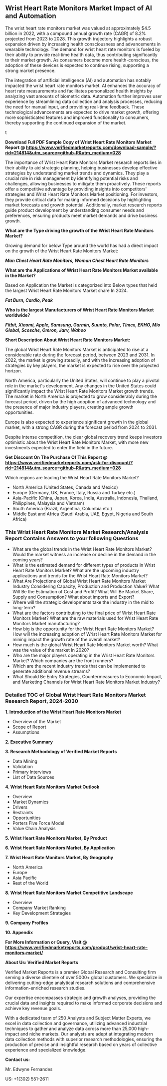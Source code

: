 <h2>Wrist Heart Rate Monitors Market Impact of AI and Automation</h2><p>The wrist heart rate monitors market was valued at approximately $4.5 billion in 2022, with a compound annual growth rate (CAGR) of 8.2% projected from 2023 to 2028. This growth trajectory highlights a robust expansion driven by increasing health consciousness and advancements in wearable technology. The demand for wrist heart rate monitors is fueled by their ability to provide real-time health data, thus contributing significantly to their market growth. As consumers become more health-conscious, the adoption of these devices is expected to continue rising, supporting a strong market presence.</p><p>The integration of artificial intelligence (AI) and automation has notably impacted the wrist heart rate monitors market. AI enhances the accuracy of heart rate measurements and facilitates personalized health insights by analyzing vast amounts of biometric data. Automation further improves user experience by streamlining data collection and analysis processes, reducing the need for manual input, and providing real-time feedback. These technological advancements are expected to drive market growth, offering more sophisticated features and improved functionality to consumers, thereby supporting the continued expansion of the market.</p>t</p><p id="" class=""><strong>Download Full PDF Sample Copy of Wrist Heart Rate Monitors Market Report @ <a href="https://www.verifiedmarketreports.com/download-sample/?rid=214814&utm_source=github-R&utm_medium=028" target="_blank">https://www.verifiedmarketreports.com/download-sample/?rid=214814&utm_source=github-R&utm_medium=028</a></strong></p><p>The importance of&nbsp;Wrist Heart Rate Monitors Market research reports lies in their ability to aid strategic planning, helping businesses develop effective strategies by understanding market trends and dynamics. They play a crucial role in risk management by identifying potential risks and challenges, allowing businesses to mitigate them proactively. These reports offer a competitive advantage by providing insights into competitors' strategies and Wrist Heart Rate Monitors Market positioning. For investors, they provide critical data for making informed decisions by highlighting market forecasts and growth potential. Additionally, market research reports guide product development by understanding consumer needs and preferences, ensuring products meet market demands and drive business growth.</p><p><strong>What are the&nbsp;Type driving the growth of the Wrist Heart Rate Monitors Market?</strong></p><p id="" class="">Growing demand for below Type around the world has had a direct impact on the growth of the Wrist Heart Rate Monitors Market:</p><em><strong>Man Chest Heart Rate Monitors, Woman Chest Heart Rate Monitors</strong></em></p><strong>What are the&nbsp;Applications&nbsp;of Wrist Heart Rate Monitors Market available in the Market?</strong></p><p id="" class="">Based on Application the Market is categorized into Below types that held the largest Wrist Heart Rate Monitors Market share In 2024.</p><em><strong>Fat Burn, Cardio, Peak</strong></em></p><strong>Who is the largest Manufacturers of Wrist Heart Rate Monitors Market worldwide?</strong></p><p><em><strong>Fitbit, Xiaomi, Apple, Samsung, Garmin, Suunto, Polar, Timex, EKHO, Mio Global, Scosche, Omron, Jarv, Wahoo</strong></em></p><p id="" class=""><strong>Short Description About Wrist Heart Rate Monitors Market:</strong></p><p>The global Wrist Heart Rate Monitors Market is anticipated to rise at a considerable rate during the forecast period, between 2023 and 2031. In 2022, the market is growing steadily, and with the increasing adoption of strategies by key players, the market is expected to rise over the projected horizon.</p><p>North America, particularly the United States, will continue to play a pivotal role in the market's development. Any changes in the United States could significantly impact the Wrist Heart Rate Monitors Market growth trends. The market in North America is projected to grow considerably during the forecast period, driven by the high adoption of advanced technology and the presence of major industry players, creating ample growth opportunities.</p><p>Europe is also expected to experience significant growth in the global market, with a strong CAGR during the forecast period from 2024 to 2031.</p><p>Despite intense competition, the clear global recovery trend keeps investors optimistic about the Wrist Heart Rate Monitors Market, with more new investments expected to enter the field in the future.</p><p id="" class=""><strong>Get Discount On The Purchase Of This Report @ <a href="https://www.verifiedmarketreports.com/ask-for-discount/?rid=214814&utm_source=github-R&utm_medium=028" target="_blank">https://www.verifiedmarketreports.com/ask-for-discount/?rid=214814&utm_source=github-R&utm_medium=028</a></strong></p>Which regions are leading the Wrist Heart Rate Monitors Market?</p><ul><li>North America (United States, Canada and Mexico)</li><li>Europe (Germany, UK, France, Italy, Russia and Turkey etc.)</li><li>Asia-Pacific (China, Japan, Korea, India, Australia, Indonesia, Thailand, Philippines, Malaysia and Vietnam)</li><li>South America (Brazil, Argentina, Columbia etc.)</li><li>Middle East and Africa (Saudi Arabia, UAE, Egypt, Nigeria and South Africa)</li></ul><h3 id="" class="">This Wrist Heart Rate Monitors Market Research/Analysis Report Contains Answers to your following Questions</h3><ul><li>What are the global trends in the Wrist Heart Rate Monitors Market? Would the market witness an increase or decline in the demand in the coming years?</li><li>What is the estimated demand for different types of products in Wrist Heart Rate Monitors Market? What are the upcoming industry applications and trends for the Wrist Heart Rate Monitors Market?</li><li>What Are Projections of Global Wrist Heart Rate Monitors Market Industry Considering Capacity, Production and Production Value? What Will Be the Estimation of Cost and Profit? What Will Be Market Share, Supply and Consumption? What about imports and Export?</li><li>Where will the strategic developments take the industry in the mid to long-term?</li><li>What are the factors contributing to the final price of Wrist Heart Rate Monitors Market? What are the raw materials used for Wrist Heart Rate Monitors Market manufacturing?</li><li>How big is the opportunity for the Wrist Heart Rate Monitors Market? How will the increasing adoption of Wrist Heart Rate Monitors Market for mining impact the growth rate of the overall market?</li><li>How much is the global Wrist Heart Rate Monitors Market worth? What was the value of the market In 2020?</li><li>Who are the major players operating in the Wrist Heart Rate Monitors Market? Which companies are the front runners?</li><li>Which are the recent industry trends that can be implemented to generate additional revenue streams?</li><li>What Should Be Entry Strategies, Countermeasures to Economic Impact, and Marketing Channels for Wrist Heart Rate Monitors Market Industry?</li></ul><h3 id="" class="">Detailed TOC of Global Wrist Heart Rate Monitors Market Research Report, 2024-2030</h3><p id="" class=""><strong>1. Introduction of the Wrist Heart Rate Monitors Market</strong></p><ul><li>Overview of the Market</li><li>Scope of Report</li><li>Assumptions</li></ul><p id="" class=""><strong>2. Executive Summary</strong></p><p id="" class=""><strong>3. Research Methodology of Verified Market Reports</strong></p><ul><li>Data Mining</li><li>Validation</li><li>Primary Interviews</li><li>List of Data Sources</li></ul><p id="" class=""><strong>4. Wrist Heart Rate Monitors Market Outlook</strong></p><ul><li>Overview</li><li>Market Dynamics</li><li>Drivers</li><li>Restraints</li><li>Opportunities</li><li>Porters Five Force Model</li><li>Value Chain Analysis</li></ul><p id="" class=""><strong>5. Wrist Heart Rate Monitors Market, By Product</strong></p><p id="" class=""><strong>6. Wrist Heart Rate Monitors Market, By Application</strong></p><p id="" class=""><strong>7. Wrist Heart Rate Monitors Market, By Geography</strong></p><ul><li>North America</li><li>Europe</li><li>Asia Pacific</li><li>Rest of the World</li></ul><p id="" class=""><strong>8. Wrist Heart Rate Monitors Market Competitive Landscape</strong></p><ul><li>Overview</li><li>Company Market Ranking</li><li>Key Development Strategies</li></ul><p id="" class=""><strong>9. Company Profiles</strong></p><p id="" class=""><strong>10. Appendix</strong></p><p id="" class=""><strong>For More Information or Query, Visit @ <a href="https://www.verifiedmarketreports.com/product/wrist-heart-rate-monitors-market/" target="_blank">https://www.verifiedmarketreports.com/product/wrist-heart-rate-monitors-market/</a></strong></p><p id="" class=""><strong>About Us: Verified Market Reports</strong></p><p id="" class="">Verified Market Reports is a premier Global Research and Consulting firm serving a diverse clientele of over 5000+ global customers. We specialize in delivering cutting-edge analytical research solutions and comprehensive information-enriched research studies.</p><p id="" class="">Our expertise encompasses strategic and growth analyses, providing the crucial data and insights required to make informed corporate decisions and achieve key revenue goals.</p><p id="" class="">With a dedicated team of 250 Analysts and Subject Matter Experts, we excel in data collection and governance, utilizing advanced industrial techniques to gather and analyze data across more than 25,000 high-impact and niche markets. Our analysts are adept at integrating modern data collection methods with superior research methodologies, ensuring the production of precise and insightful research based on years of collective experience and specialized knowledge.</p><p id="" class=""><strong>Contact us:</strong></p><p id="" class="">Mr. Edwyne Fernandes</p><p id="" class="">US: +1(302) 551-2611</p>